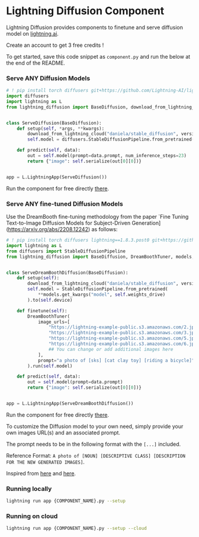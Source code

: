 # Lightning Diffusion Component

Lightning Diffusion provides components to finetune and serve diffusion model on [lightning.ai](https://lightning.ai/).

Create an account to get 3 free credits !

To get started, save this code snippet as `component.py` and run the below at the end of the README.

### Serve ANY Diffusion Models

```python
# ! pip install torch diffusers git+https://github.com/Lightning-AI/lightning-diffusion-component.git
import diffusers
import lightning as L
from lightning_diffusion import BaseDiffusion, download_from_lightning_cloud


class ServeDiffusion(BaseDiffusion):
    def setup(self, *args, **kwargs):
        download_from_lightning_cloud("daniela/stable_diffusion", version="latest", output_dir="model")
        self.model = diffusers.StableDiffusionPipeline.from_pretrained("model").to(self.device)

    def predict(self, data):
        out = self.model(prompt=data.prompt, num_inference_steps=23)
        return {"image": self.serialize(out[0][0])}


app = L.LightningApp(ServeDiffusion())
```

Run the component for free directly [there](https://lightning.ai/component/UJ7stJI225-Serve%20Dreambooth%20Diffusion).

### Serve ANY fine-tuned Diffusion Models

Use the DreamBooth fine-tuning methodology from the paper \`Fine Tuning Text-to-Image Diffusion Models for Subject-Driven Generation\](https://arxiv.org/abs/2208.12242) as follows:

```python
# ! pip install torch diffusers lightning==1.8.3.post0 git+https://github.com/Lightning-AI/lightning-diffusion-component.git
import lightning as L
from diffusers import StableDiffusionPipeline
from lightning_diffusion import BaseDiffusion, DreamBoothTuner, models, download_from_lightning_cloud


class ServeDreamBoothDiffusion(BaseDiffusion):
    def setup(self):
        download_from_lightning_cloud("daniela/stable_diffusion", version="latest", output_dir="model")
        self.model = StableDiffusionPipeline.from_pretrained(
            **models.get_kwargs("model", self.weights_drive)
        ).to(self.device)

    def finetune(self):
        DreamBoothTuner(
            image_urls=[
                "https://lightning-example-public.s3.amazonaws.com/2.jpeg",
                "https://lightning-example-public.s3.amazonaws.com/3.jpeg",
                "https://lightning-example-public.s3.amazonaws.com/5.jpeg",
                "https://lightning-example-public.s3.amazonaws.com/6.jpeg",
                ## You can change or add additional images here
            ],
            prompt="a photo of [sks] [cat clay toy] [riding a bicycle]",
        ).run(self.model)

    def predict(self, data):
        out = self.model(prompt=data.prompt)
        return {"image": self.serialize(out[0][0])}


app = L.LightningApp(ServeDreamBoothDiffusion())
```

Run the component for free directly [there](https://lightning.ai/component/67826ad38c-Serve%20Dreambooth%20Diffusion).

To customize the Diffusion model to your own need, simply provide your own images URL(s) and an associated prompt.

The prompt needs to be in the following format with the `[...]` included.

Reference Format: `A photo of [NOUN] [DESCRIPTIVE CLASS] [DESCRIPTION FOR THE NEW GENERATED IMAGES]`.

Inspired from [here](https://github.com/ShivamShrirao/diffusers/blob/main/examples/dreambooth/train_dreambooth.py) and [here](https://colab.research.google.com/drive/1SyjkeuPrX7kd_xTBKhcvBGEC8G_ml9RU#scrollTo=1lKGmcIyJbCu).

### Running locally

```bash
lightning run app {COMPONENT_NAME}.py --setup
```

### Running on cloud

```bash
lightning run app {COMPONENT_NAME}.py --setup --cloud
```
